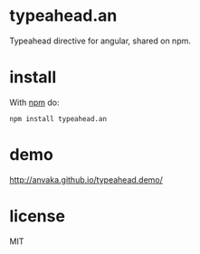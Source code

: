 # typeahead.an

Typeahead directive for angular, shared on npm. 

# install

With [npm](https://npmjs.org) do:

```
npm install typeahead.an
```

# demo

http://anvaka.github.io/typeahead.demo/

# license

MIT
